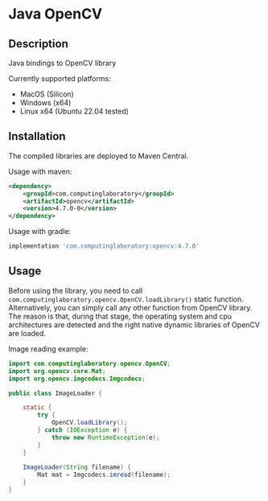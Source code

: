 # Java OpenCV

## Description

Java bindings to OpenCV library

Currently supported platforms:
- MacOS (Silicon)
- Windows (x64)
- Linux x64 (Ubuntu 22.04 tested)

## Installation

The compiled libraries are deployed to Maven Central.

Usage with maven:

```xml
<dependency>
    <groupId>com.computinglaboratory</groupId>
    <artifactId>opencv</artifactId>
    <version>4.7.0-0</version>
</dependency>
```

Usage with gradle:

```groovy
implementation 'com.computinglaboratory:opencv:4.7.0'
```

## Usage

Before using the library, you need to call `com.computinglaboratory.opencv.OpenCV.loadLibrary()` static function.
Alternatively, you can simply call any other function from OpenCV library.
The reason is that, during that stage, the operating system and cpu architectures are detected
and the right native dynamic libraries of OpenCV are loaded.

Image reading example:

```java
import com.computinglaboratory.opencv.OpenCV;
import org.opencv.core.Mat;
import org.opencv.imgcodecs.Imgcodecs;

public class ImageLoader {

    static {
        try {
            OpenCV.loadLibrary();
        } catch (IOException e) {
            throw new RuntimeException(e);
        }
    }
    
    ImageLoader(String filename) {
        Mat mat = Imgcodecs.imread(filename);
    }
}
```

